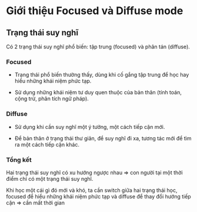 # Giới thiệu Focused và Diffuse mode

## Trạng thái suy nghĩ

Có 2 trạng thái suy nghĩ phổ biến: tập trung (focused) và phân tán (diffuse).

### Focused

- Trạng thái phổ biến thường thấy, dùng khi cố gắng tập trung để học hay hiểu những khái niệm phức tạp.

- Sử dụng những khái niệm tư duy quen thuộc của bản thân (tính toán, cộng trừ, phân tích ngữ pháp).

### Diffuse

- Sử dụng khi cần suy nghĩ một ý tưởng, một cách tiếp cận mới.

- Để bản thân ở trạng thái thư giãn, để suy nghĩ đi xa, tương tác mới để tìm ra một cách tiếp cận khác.

### Tổng kết

Hai trạng thái suy nghĩ có xu hướng ngược nhau => con người tại một thời điểm chỉ có một trạng thái suy nghĩ.

Khi học một cái gì đó mới và khó, ta cần switch giữa hai trạng thái học, focused để hiểu những khái niệm phức tạp và diffuse để thay đổi hướng tiếp cận => cần mất thời gian
